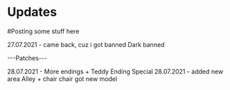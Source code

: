 # Updates
#Posting some stuff here

27.07.2021 - came back, cuz i got banned Dark banned


---Patches---


28.07.2021 - More endings + Teddy Ending Special 
28.07.2021 - added new area Alley + chair
chair got new model

